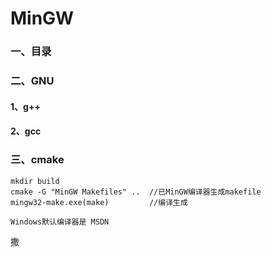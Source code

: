 # MinGW

### 一、目录

### 二、GNU

#### 1、g++

#### 2、gcc

### 三、cmake

```shell
mkdir build
cmake -G "MinGW Makefiles" ..  //已MinGW编译器生成makefile
mingw32-make.exe(make)         //编译生成
```

`Windows默认编译器是 MSDN`

撒 
